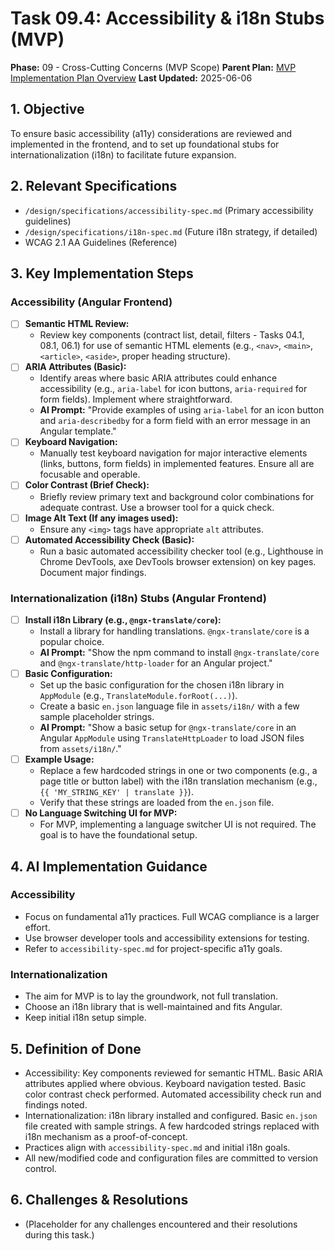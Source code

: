 # Task 09.4: Accessibility & i18n Stubs (MVP)

**Phase:** 09 - Cross-Cutting Concerns (MVP Scope)
**Parent Plan:** [MVP Implementation Plan Overview](../00-mvp-implementation-plan-overview.md)
**Last Updated:** 2025-06-06

## 1. Objective

To ensure basic accessibility (a11y) considerations are reviewed and implemented in the frontend, and to set up foundational stubs for internationalization (i18n) to facilitate future expansion.

## 2. Relevant Specifications

*   `/design/specifications/accessibility-spec.md` (Primary accessibility guidelines)
*   `/design/specifications/i18n-spec.md` (Future i18n strategy, if detailed)
*   WCAG 2.1 AA Guidelines (Reference)

## 3. Key Implementation Steps

### Accessibility (Angular Frontend)
*   [ ] **Semantic HTML Review:**
    *   Review key components (contract list, detail, filters - Tasks 04.1, 08.1, 06.1) for use of semantic HTML elements (e.g., `<nav>`, `<main>`, `<article>`, `<aside>`, proper heading structure).
*   [ ] **ARIA Attributes (Basic):**
    *   Identify areas where basic ARIA attributes could enhance accessibility (e.g., `aria-label` for icon buttons, `aria-required` for form fields). Implement where straightforward.
    *   **AI Prompt:** "Provide examples of using `aria-label` for an icon button and `aria-describedby` for a form field with an error message in an Angular template."
*   [ ] **Keyboard Navigation:**
    *   Manually test keyboard navigation for major interactive elements (links, buttons, form fields) in implemented features. Ensure all are focusable and operable.
*   [ ] **Color Contrast (Brief Check):**
    *   Briefly review primary text and background color combinations for adequate contrast. Use a browser tool for a quick check.
*   [ ] **Image Alt Text (If any images used):**
    *   Ensure any `<img>` tags have appropriate `alt` attributes.
*   [ ] **Automated Accessibility Check (Basic):**
    *   Run a basic automated accessibility checker tool (e.g., Lighthouse in Chrome DevTools, axe DevTools browser extension) on key pages. Document major findings.

### Internationalization (i18n) Stubs (Angular Frontend)
*   [ ] **Install i18n Library (e.g., `@ngx-translate/core`):**
    *   Install a library for handling translations. `@ngx-translate/core` is a popular choice.
    *   **AI Prompt:** "Show the npm command to install `@ngx-translate/core` and `@ngx-translate/http-loader` for an Angular project."
*   [ ] **Basic Configuration:**
    *   Set up the basic configuration for the chosen i18n library in `AppModule` (e.g., `TranslateModule.forRoot(...)`).
    *   Create a basic `en.json` language file in `assets/i18n/` with a few sample placeholder strings.
    *   **AI Prompt:** "Show a basic setup for `@ngx-translate/core` in an Angular `AppModule` using `TranslateHttpLoader` to load JSON files from `assets/i18n/`."
*   [ ] **Example Usage:**
    *   Replace a few hardcoded strings in one or two components (e.g., a page title or button label) with the i18n translation mechanism (e.g., `{{ 'MY_STRING_KEY' | translate }}`).
    *   Verify that these strings are loaded from the `en.json` file.
*   [ ] **No Language Switching UI for MVP:**
    *   For MVP, implementing a language switcher UI is not required. The goal is to have the foundational setup.

## 4. AI Implementation Guidance

### Accessibility
*   Focus on fundamental a11y practices. Full WCAG compliance is a larger effort.
*   Use browser developer tools and accessibility extensions for testing.
*   Refer to `accessibility-spec.md` for project-specific a11y goals.

### Internationalization
*   The aim for MVP is to lay the groundwork, not full translation.
*   Choose an i18n library that is well-maintained and fits Angular.
*   Keep initial i18n setup simple.

## 5. Definition of Done

*   Accessibility: Key components reviewed for semantic HTML. Basic ARIA attributes applied where obvious. Keyboard navigation tested. Basic color contrast check performed. Automated accessibility check run and findings noted.
*   Internationalization: i18n library installed and configured. Basic `en.json` file created with sample strings. A few hardcoded strings replaced with i18n mechanism as a proof-of-concept.
*   Practices align with `accessibility-spec.md` and initial i18n goals.
*   All new/modified code and configuration files are committed to version control.

## 6. Challenges & Resolutions

*   (Placeholder for any challenges encountered and their resolutions during this task.)

